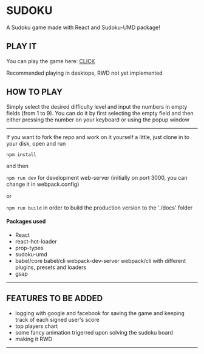 # SUDOKU

A Sudoku game made with React and Sudoku-UMD package!

## PLAY IT

You can play the game here: [CLICK](https://danielmark0116.github.io/sudoku/)

Recommended playing in desktops, RWD not yet implemented

## HOW TO PLAY

Simply select the desired difficulty level and input the numbers in empty fields (from 1 to 9). You can do it by first selecting the empty field and then either pressing the number on your keyboard or using the popup window

---

If you want to fork the repo and work on it yourself a little, just clone in to your disk, open and run

`npm install`

and then

`npm run dev` for development web-server (initially on port 3000, you can change it in webpack.config)

or

`npm run build` in order to build the production version to the './docs' folder

#### Packages used

- React
- react-hot-loader
- prop-types
- sudoku-umd
- babel/core babel/cli webpack-dev-server webpack/cli with different plugins, presets and loaders
- gsap

---

## FEATURES TO BE ADDED

- logging with google and facebook for saving the game and keeping track of each signed user's score
- top players chart
- some fancy animation trigerred upon solving the sudoku board
- making it RWD

---
